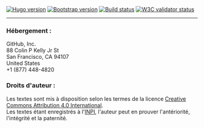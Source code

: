 [![Hugo version](https://img.shields.io/badge/Hugo-0.54-blue.svg)](https://gohugo.io/) 
[![Bootstrap version](https://img.shields.io/badge/Bootstrap-4.3.1-blue.svg)](http://getbootstrap.com/) 
[![Build status](https://travis-ci.org/inwardmovement/inwardmovement.github.io.svg)](https://travis-ci.org/inwardmovement/inwardmovement.github.io) 
[![W3C validator status](https://img.shields.io/badge/W3C-check-lightgrey.svg)](https://validator.w3.org/check?uri=https://inwardmovement.github.io/) 

---

### Hébergement :
GitHub, Inc.  
88 Colin P Kelly Jr St  
San Francisco, CA 94107  
United States  
+1 (877) 448-4820

### Droits d'auteur :
Les textes sont mis à disposition selon les termes de la licence [Creative Commons Attribution 4.0 International](https://creativecommons.org/licenses/by/4.0/deed.fr).  
Les textes étant enregistrés à l'[INPI](https://www.inpi.fr), l'auteur peut en prouver l'antériorité, l'intégrité et la paternité.
